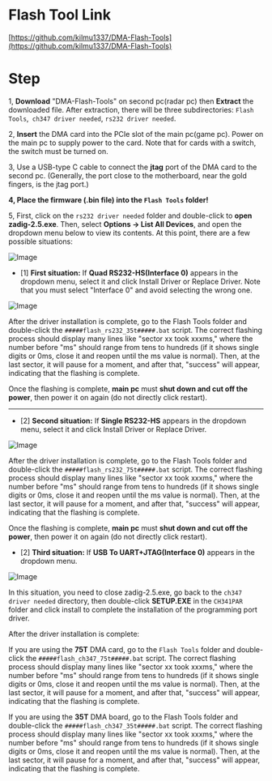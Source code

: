 # Flash Tool Link
 [https://github.com/kilmu1337/DMA-Flash-Tools](https://github.com/kilmu1337/DMA-Flash-Tools) 

# Step
1, **Download** "DMA-Flash-Tools" on second pc(radar pc) then **Extract** the downloaded file. After extraction, there will be three subdirectories: `Flash Tools`,` ch347 driver needed`, `rs232 driver needed`.

2, **Insert** the DMA card into the PCIe slot of the main pc(game pc). Power on the main pc to supply power to the card. Note that for cards with a switch, the switch must be turned on.

3, Use a USB-type C cable to connect the **jtag** port of the DMA card to the second pc. (Generally, the port close to the motherboard, near the gold fingers, is the jtag port.)

**4, Place the firmware (.bin file) into the `Flash Tools` folder!**

5, First, click on the `rs232 driver needed` folder and double-click to **open zadig-2.5.exe**. Then, select **Options -> List All Devices**, and open the dropdown menu below to view its contents. At this point, there are a few possible situations:

![Image](https://github.com/user-attachments/assets/4a64d90e-7ced-4255-ad4e-0dab8616e0ea)

- [1] **First situation:** If **Quad RS232-HS(Interface 0)** appears in the dropdown menu, select it and click Install Driver or Replace Driver. Note that you must select "Interface 0" and avoid selecting the wrong one.

![Image](https://github.com/user-attachments/assets/6f3094fb-437f-4cc8-b509-b30fad6c4025)

After the driver installation is complete, go to the Flash Tools folder and double-click the `#####flash_rs232_35t#####.bat` script. The correct flashing process should display many lines like "sector xx took xxxms," where the number before "ms" should range from tens to hundreds (if it shows single digits or 0ms, close it and reopen until the ms value is normal). Then, at the last sector, it will pause for a moment, and after that, "success" will appear, indicating that the flashing is complete.

Once the flashing is complete, **main pc** must **shut down and cut off the power**, then power it on again (do not directly click restart).

---


- [2] **Second situation:** If **Single RS232-HS** appears in the dropdown menu, select it and click Install Driver or Replace Driver. 

![Image](https://github.com/user-attachments/assets/fd1a689a-a369-4dac-86f4-c2193e2ef045)

After the driver installation is complete, go to the Flash Tools folder and double-click the `#####flash_rs232_75t#####.bat` script. The correct flashing process should display many lines like "sector xx took xxxms," where the number before "ms" should range from tens to hundreds (if it shows single digits or 0ms, close it and reopen until the ms value is normal). Then, at the last sector, it will pause for a moment, and after that, "success" will appear, indicating that the flashing is complete.

Once the flashing is complete, **main pc** must **shut down and cut off the power**, then power it on again (do not directly click restart).

- [2] **Third situation:** If **USB To UART+JTAG(Interface 0)** appears in the dropdown menu. 

![Image](https://github.com/user-attachments/assets/e2c1c606-fbe6-4528-b6b1-4bf02eac846d)

In this situation, you need to close zadig-2.5.exe, go back to the `ch347 driver needed` directory, then double-click **SETUP.EXE** in the `CH341PAR` folder and click install to complete the installation of the programming port driver.

After the driver installation is complete:

If you are using the **75T** DMA card, go to the `Flash Tools` folder and double-click the `#####flash_ch347_75t#####.bat` script. The correct flashing process should display many lines like "sector xx took xxxms," where the number before "ms" should range from tens to hundreds (if it shows single digits or 0ms, close it and reopen until the ms value is normal). Then, at the last sector, it will pause for a moment, and after that, "success" will appear, indicating that the flashing is complete.

If you are using the **35T** DMA board, go to the Flash Tools folder and double-click the `#####flash_ch347_35t#####.bat` script. The correct flashing process should display many lines like "sector xx took xxxms," where the number before "ms" should range from tens to hundreds (if it shows single digits or 0ms, close it and reopen until the ms value is normal). Then, at the last sector, it will pause for a moment, and after that, "success" will appear, indicating that the flashing is complete.

